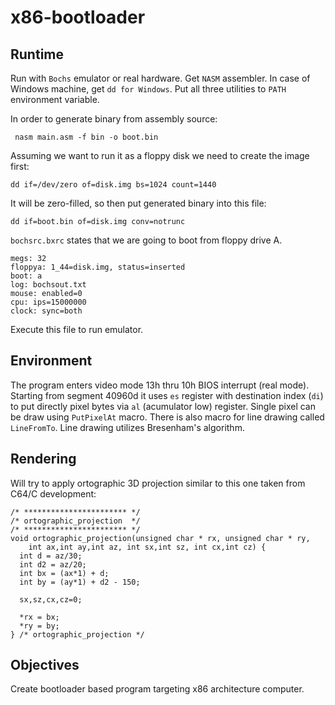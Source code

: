 # x86-bootloader

## Runtime

Run with ```Bochs``` emulator or real hardware. Get ```NASM``` assembler. In case of Windows machine, get ```dd for Windows```. Put all three utilities to ```PATH``` environment variable. 

In order to generate binary from assembly source:
```
 nasm main.asm -f bin -o boot.bin
```
Assuming we want to run it as a floppy disk we need to create the image first:
```
dd if=/dev/zero of=disk.img bs=1024 count=1440
```

It will be zero-filled, so then put generated binary into this file:
```
dd if=boot.bin of=disk.img conv=notrunc
```

```bochsrc.bxrc``` states that we are going to boot from floppy drive A. 

```
megs: 32
floppya: 1_44=disk.img, status=inserted
boot: a
log: bochsout.txt
mouse: enabled=0
cpu: ips=15000000
clock: sync=both
```

Execute this file to run emulator.

## Environment

The program enters video mode 13h thru 10h BIOS interrupt (real mode). Starting from segment 40960d it uses ```es``` register with destination index (```di```) to put directly pixel bytes via ```al``` (acumulator low) register. Single pixel can be draw using ```PutPixelAt``` macro. There is also macro for line drawing called ```LineFromTo```. Line drawing utilizes Bresenham's algorithm. 


## Rendering
Will try to apply ortographic 3D projection similar to this one taken from C64/C development:

```
/* *********************** */
/* ortographic_projection  */
/* *********************** */
void ortographic_projection(unsigned char * rx, unsigned char * ry, 
    int ax,int ay,int az, int sx,int sz, int cx,int cz) {  
  int d = az/30;
  int d2 = az/20;
  int bx = (ax*1) + d;
  int by = (ay*1) + d2 - 150;
  
  sx,sz,cx,cz=0;
  
  *rx = bx;
  *ry = by;
} /* ortographic_projection */
```

## Objectives

Create bootloader based program targeting x86 architecture computer.
